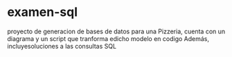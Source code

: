 # examen-sql

proyecto de generacion de bases de datos para una Pizzeria, cuenta con un diagrama y un script que tranforma edicho modelo en codigo Además, incluyesoluciones a las consultas SQL 
